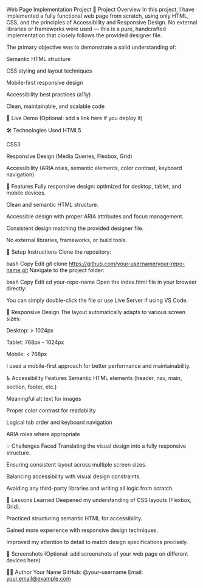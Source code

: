 Web Page Implementation Project
📄 Project Overview
In this project, I have implemented a fully functional web page from scratch, using only HTML, CSS, and the principles of Accessibility and Responsive Design. No external libraries or frameworks were used — this is a pure, handcrafted implementation that closely follows the provided designer file.

The primary objective was to demonstrate a solid understanding of:

Semantic HTML structure

CSS styling and layout techniques

Mobile-first responsive design

Accessibility best practices (a11y)

Clean, maintainable, and scalable code

🚀 Live Demo
(Optional: add a link here if you deploy it)

🛠 Technologies Used
HTML5

CSS3

Responsive Design (Media Queries, Flexbox, Grid)

Accessibility (ARIA roles, semantic elements, color contrast, keyboard navigation)

📐 Features
Fully responsive design: optimized for desktop, tablet, and mobile devices.

Clean and semantic HTML structure.

Accessible design with proper ARIA attributes and focus management.

Consistent design matching the provided designer file.

No external libraries, frameworks, or build tools.

🔧 Setup Instructions
Clone the repository:

bash
Copy
Edit
git clone https://github.com/your-username/your-repo-name.git
Navigate to the project folder:

bash
Copy
Edit
cd your-repo-name
Open the index.html file in your browser directly:

You can simply double-click the file or use Live Server if using VS Code.

📱 Responsive Design
The layout automatically adapts to various screen sizes:

Desktop: > 1024px

Tablet: 768px - 1024px

Mobile: < 768px

I used a mobile-first approach for better performance and maintainability.

♿ Accessibility Features
Semantic HTML elements (header, nav, main, section, footer, etc.)

Meaningful alt text for images

Proper color contrast for readability

Logical tab order and keyboard navigation

ARIA roles where appropriate

💡 Challenges Faced
Translating the visual design into a fully responsive structure.

Ensuring consistent layout across multiple screen sizes.

Balancing accessibility with visual design constraints.

Avoiding any third-party libraries and writing all logic from scratch.

📌 Lessons Learned
Deepened my understanding of CSS layouts (Flexbox, Grid).

Practiced structuring semantic HTML for accessibility.

Gained more experience with responsive design techniques.

Improved my attention to detail to match design specifications precisely.

📸 Screenshots
(Optional: add screenshots of your web page on different devices here)

👨‍💻 Author
Your Name
GitHub: @your-username
Email: your.email@example.com